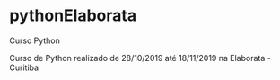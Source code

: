 # pythonElaborata
Curso Python

Curso de Python realizado de 28/10/2019 até 18/11/2019 na Elaborata - Curitiba
